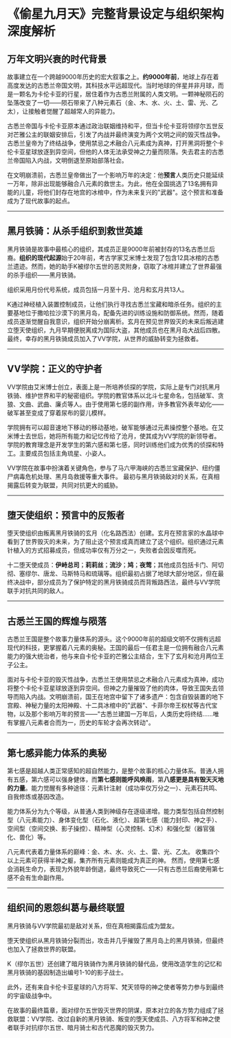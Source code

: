# 《偷星九月天》完整背景设定与组织架构深度解析

## 万年文明兴衰的时代背景

故事建立在一个跨越9000年历史的宏大叙事之上。**约9000年前**，地球上存在着高度发达的古悉兰帝国文明，其科技水平远超现代。当时地球的伴星并非月球，而是一颗名为卡伦卡亚的行星，居住着作为古悉兰附属的人类文明。一颗神秘陨石的坠落改变了一切——陨石带来了八种元素石（金、木、水、火、土、雷、光、乙太），让接触者觉醒了超越常人的异能力。

古悉兰帝国与卡伦卡亚原本通过政治联姻维持和平，但当卡伦卡亚将领缪尔五世反对芒雅公主的联姻安排后，引发了内战并最终演变为两个文明之间的毁灭性战争。古悉兰皇帝为了终结战争，使用禁忌之术融合八元素成为真神，打开黑洞将整个卡伦卡亚星球放逐到异空间，但他的人体无法承受神之力量而陨落。失去君主的古悉兰帝国陷入内战，文明倒退至原始部落社会。

在文明崩溃前，古悉兰皇帝做出了一个影响万年的决定：他**预言**人类历史只能延续一万年，除非出现能够融合八元素的救世主。为此，他在全国挑选了13名拥有异能的儿童，将他们封存在地宫的冰棺中，作为未来复兴的"武器"。这个预言和准备成为了现代故事的起点。

----------------------------

## 黑月铁骑：从杀手组织到救世英雄

黑月铁骑是故事中最核心的组织，其成员正是9000年前被封存的13名古悉兰后裔。**组织的现代起源**始于20年前，考古学家艾米博士发现了包含12具冰棺的古悉兰遗迹。然而，她的助手K被缪尔五世的恶灵附身，窃取了冰棺并建立了世界最强的杀手组织——黑月铁骑。

组织采用月份代号系统，成员包括一月至十月、沧月和玄月共13人。

K通过神经植入装置控制成员，让他们执行寻找古悉兰宝藏和暗杀任务。组织的主要基地位于撒哈拉沙漠下的黑月岛，配备先进的训练设施和防御系统。然而，随着成员逐渐觉醒自我意识，组织开始分崩离析。玄月在预见世界毁灭的未来后叛逃建立堕天使组织，九月早期便脱离成为国际大盗，其他成员也在黑月岛大战后四散。最终，幸存的黑月铁骑成员加入了VV学院，从世界的威胁转变为拯救者。

----------------------------

## VV学院：正义的守护者

VV学院由艾米博士创立，表面上是一所培养侦探的学院，实际上是专门对抗黑月铁骑、维护世界和平的秘密组织。学院的教官体系以北斗七星命名，包括破军、贪狼、文曲、武曲、廉贞等人。由于使用第七感的副作用，许多教官外表年幼化——破军甚至变成了穿着尿布的婴儿模样。

学院拥有可以超音速地下移动的移动基地，破军能够通过元素操控整个基地。在艾米博士去世后，她将所有能力和记忆传给了沧月，使其成为VV学院的新领导者。
学院的教育理念是开发学生的第六感和第七感，同时训练他们成为优秀的侦探和特工。主要成员包括主角琉星、小姿人。

VV学院在故事中扮演着关键角色，参与了马六甲海峡的古悉兰宝藏保护、纽约僵尸病毒危机处理、黑月岛救援等重大事件。
最初与黑月铁骑敌对的关系，在真相揭露后转变为联盟，共同对抗更大的威胁。

----------------------------

## 堕天使组织：预言中的反叛者

堕天使组织由叛离黑月铁骑的玄月（化名路西法）创建。玄月在预言家的水晶球中看到了世界毁灭的未来，为了阻止这个预言成真而建立了这个组织。组织通过元素针植入的方式招募成员，但成功率仅有万分之一，失败者会因反噬而死。

十二堕天使成员：**伊峙总司**；**莉莉丝**；**流沙**；**鸠**；**夜莺**；其他成员包括卡门、阿切彻、塞缪尔、唐龙、马斯特马和琉璃等。组织最初占据了地球大部分地区，但在最终决战中，部分成员为了保护特定的黑月铁骑成员而背叛路西法，最终与VV学院联手对抗共同的敌人。

----------------------------

## 古悉兰王国的辉煌与陨落

古悉兰王国是整个故事力量体系的源头。这个9000年前的超级文明不仅拥有远超现代的科技，更掌握着八元素的奥秘。王国的最后一任君主是一位拥有融合八元素能力的强大统治者，他与来自卡伦卡亚的芒雅公主结合，生下了玄月和沧月两位王子公主。

面对与卡伦卡亚的毁灭性战争，古悉兰王使用禁忌之术融合八元素成为真神，成功将整个卡伦卡亚星球放逐到异空间。但神之力量摧毁了他的肉体，导致王国失去领导而陷入内战。文明崩溃前，国王在地宫中留下了诸多遗产：包含自毁装置的地下宫殿、神秘力量的太阳神殿、十二具冰棺中的"武器"、卡菲尔帝王权杖等古代宝物，以及那个影响万年的预言——"古悉兰建国一万年后，人类历史将终结……唯有掌握八元素者合而为一，历史的车轮才会再次转动"。

----------------------------

## 第七感异能力体系的奥秘

第七感是超越人类正常感知的超自然能力，是整个故事的核心力量体系。普通人拥有五感，第六感可以强身健体，而**第七感则能呼风唤雨**，第**八感更是具有毁天灭地的力量**。能力觉醒有多种途径：元素针注射（成功率仅万分之一）、元素石共鸣、自我修炼或基因改造。

能力体系分为九个等级，从普通人类到神级存在逐级递增。能力类型包括自然控制型（八元素能力）、身体变化型（石化、液化）、超第七感（能力封印、神之手）、空间型（空间交换、影子操控）、精神型（心灵控制、幻术）和强化型（器官强化、兽化）等。

八元素代表着力量体系的巅峰：金、木、水、火、土、雷、光、乙太。
收集四个以上元素可获得半神之躯，集齐所有元素则能成为真正的神。
然而，使用第七感会消耗生命力，表现为外貌年龄倒退，最终导致死亡——只有古悉兰后裔使用第七感不会有生命副作用。

----------------------------

## 组织间的恩怨纠葛与最终联盟

黑月铁骑与VV学院最初是敌对关系，但在真相揭露后成为盟友。

堕天使组织从黑月铁骑分裂而出，攻击并几乎摧毁了黑月岛上的黑月铁骑，但最终也加入了拯救世界的联盟。

K（缪尔五世）还创建了暗月铁骑作为黑月铁骑的替代品，使用改造学生的记忆和黑月铁骑的基因制造出编号1-10的影子战士。

此外，还有来自卡伦卡亚星球的八方将军、梵天领导的神之使者等势力参与到最终的宇宙级战争中。

在故事的最终篇章，面对缪尔五世毁灭世界的阴谋，原本对立的各方势力组成了拯救联盟：VV学院、改过自新的黑月铁骑、叛变的堕天使成员、八方将军和神之使者联手对抗缪尔五世、暗月骑士和古代恶魔的毁灭势力。
